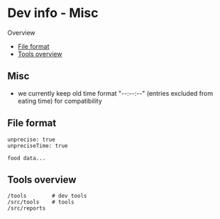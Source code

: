 # Dev info - Misc

Overview

- [File format](#file-format)
- [Tools overview](#tools-overview)


Misc
----------------------------------------------------------

- we currently keep old time format "--:--:--" (entries excluded from eating time) for compatibility


File format
----------------------------------------------------------

```
unprecise: true
unpreciseTime: true

food data...
```


Tools overview
----------------------------------------------------------

```
/tools        # dev tools
/src/tools    # tools
/src/reports
```
